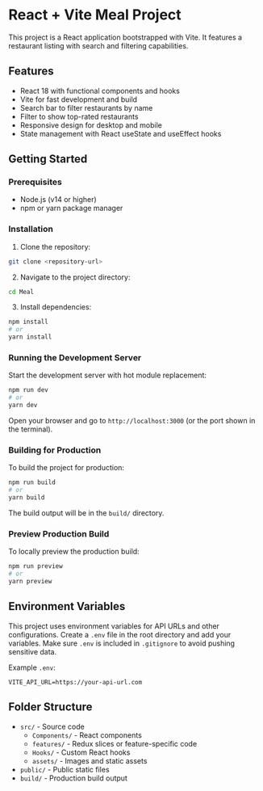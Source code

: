 # React + Vite Meal Project

This project is a React application bootstrapped with Vite. It features a restaurant listing with search and filtering capabilities.

## Features

- React 18 with functional components and hooks
- Vite for fast development and build
- Search bar to filter restaurants by name
- Filter to show top-rated restaurants
- Responsive design for desktop and mobile
- State management with React useState and useEffect hooks

## Getting Started

### Prerequisites

- Node.js (v14 or higher)
- npm or yarn package manager

### Installation

1. Clone the repository:

```bash
git clone <repository-url>
```

2. Navigate to the project directory:

```bash
cd Meal
```

3. Install dependencies:

```bash
npm install
# or
yarn install
```

### Running the Development Server

Start the development server with hot module replacement:

```bash
npm run dev
# or
yarn dev
```

Open your browser and go to `http://localhost:3000` (or the port shown in the terminal).

### Building for Production

To build the project for production:

```bash
npm run build
# or
yarn build
```

The build output will be in the `build/` directory.

### Preview Production Build

To locally preview the production build:

```bash
npm run preview
# or
yarn preview
```

## Environment Variables

This project uses environment variables for API URLs and other configurations. Create a `.env` file in the root directory and add your variables. Make sure `.env` is included in `.gitignore` to avoid pushing sensitive data.

Example `.env`:

```
VITE_API_URL=https://your-api-url.com
```

## Folder Structure

- `src/` - Source code
  - `Components/` - React components
  - `features/` - Redux slices or feature-specific code
  - `Hooks/` - Custom React hooks
  - `assets/` - Images and static assets
- `public/` - Public static files
- `build/` - Production build output

